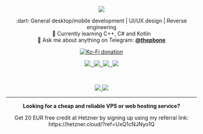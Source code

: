 <p align="center">
  <img src="https://capsule-render.vercel.app/api?type=waving&color=auto&height=250&section=header&text=Tim%20Schneeberger&fontSize=50&animation=fadeIn&fontAlignY=33&desc=@thepbone&descAlignY=45&descAlign=60"></img>
 
  <p align="center">
    :dart: General desktop/mobile development | UI/UX design | Reverse engineering<br/>
    🌱 Currently learning C++, C# and Kotlin<br/>
    💬 Ask me about anything on Telegram: <b><a href="https://t.me/ThePBone">@thepbone</a></b><br/>
  </p>

<p align="center">
    <a href="https://ko-fi.com/H2H83E5J3"><img alt="Ko-Fi donation" src="https://ko-fi.com/img/githubbutton_sm.svg"></a>
</p>


  <p align="center"><kbd>
    <a href="https://t.me/ThePBone">
      <img src="https://badgen.net/badge/icon/telegram?icon=telegram&label" />
    </a>
    <a href="https://gitlab.com/thepbone">
      <img src="https://img.shields.io/badge/-GitLab-FCA121?style=flat&logo=gitlab&link=https://gitlab.com/thepbone" />
    </a>
      <a href="https://play.google.com/store/apps/dev?id=6940086729655979938">
      <img src="https://img.shields.io/badge/-Google%20Play-111111?style=flat&logo=google-play&link=https://play.google.com/store/apps/dev?id=6940086729655979938" />
    </a>
    <a href="https://hits.seeyoufarm.com">
      <img src="https://hits.seeyoufarm.com/api/count/incr/badge.svg?url=https%3A%2F%2Fgithub.com%2Fthepbone&count_bg=%2379C83D&title_bg=%23555555&icon=&icon_color=%23E7E7E7&title=hits+%28since+June+2021%29&edge_flat=false" />
    </a></kbd>
  </p>

  <br/>

  <p align="center">
    <a href="https://coderstats.net/github/#thepbone">
      <img src="https://github-readme-stats.vercel.app/api?username=ThePBone&show_icons=true" />
      <img src="https://github-readme-streak-stats.herokuapp.com/?user=thepbone" />
    </a>
  </p>
  
  <hr/>
 
  <p align="center">
    <b>Looking for a cheap and reliable VPS or web hosting service?</b>
  <p/>
  <p align="center">
    Get 20 EUR free credit at Hetzner by signing up using my referral link: https://hetzner.cloud/?ref=UxQ1cNJNyo1Q
  <p/>
</p>
